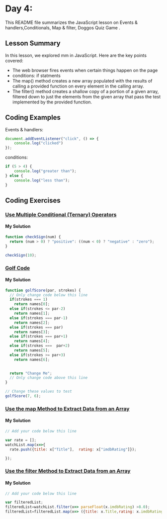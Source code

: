 # Day 4: 

This README file summarizes the JavaScript lesson on Events & handlers,Conditionals, Map & filter, Doggos Quiz Game .

## Lesson Summary

In this lesson, we explored mm in JavaScript. Here are the key points covered:

- The web browser fires events when certain things happen on the page
- conditions: if statments
- The map() method creates a new array populated with the results of calling a provided function on every element in the calling array.
- The filter() method creates a shallow copy of a portion of a given array, filtered down to just the elements from the given array that pass the test implemented by the provided function.


## Coding Examples
Events & handlers:
```javascript
document.addEventListener("click", () => {
    console.log("clicked")
});

```

conditions:
```javascript
if (5 > 4) {
    console.log("greater than");
} else {
    console.log("less than");
}

```

## Coding Exercises

### [Use Multiple Conditional (Ternary) Operators]()
#### My Solution
```javascript
function checkSign(num) {
  return (num > 0) ? "positive": ((num < 0) ? "negative" : "zero");
}

checkSign(10);

```
### [ Golf Code](https://www.freecodecamp.org/learn/javascript-algorithms-and-data-structures/basic-javascript/golf-code)
#### My Solution
```javascript
function golfScore(par, strokes) {
  // Only change code below this line
  if(strokes === 1)
    return names[0];
  else if(strokes <= par-2)
    return names[1];
  else if(strokes === par-1)
    return names[2];
  else if(strokes === par)
    return names[3];
  else if(strokes === par+1)
    return names[4];
  else if(strokes ===  par+2)
    return names[5];
  else if(strokes >= par+3)
    return names[6];
  

  return "Change Me";
  // Only change code above this line
}

// Change these values to test
golfScore(7, 6);

```
### [Use the map Method to Extract Data from an Array](https://www.freecodecamp.org/learn/javascript-algorithms-and-data-structures/functional-programming/use-the-map-method-to-extract-data-from-an-array)
#### My Solution
```javascript
// Add your code below this line

var rate = [];
watchList.map(x=>{
  rate.push({title: x["Title"],  rating: x["imdbRating"]});

});

```

### [Use the filter Method to Extract Data from an Array](https://www.freecodecamp.org/learn/javascript-algorithms-and-data-structures/functional-programming/use-the-filter-method-to-extract-data-from-an-array)
#### My Solution
```javascript
// Add your code below this line

var filteredList;
filteredList=watchList.filter(x=> parseFloat(x.imdbRating) >8.0);
filteredList=filteredList.map(x=> ({title: x.Title,rating: x.imdbRating}));

```
